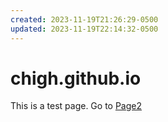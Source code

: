 ```yaml
---
created: 2023-11-19T21:26:29-0500
updated: 2023-11-19T22:14:32-0500
---
```

# chigh.github.io

This is a test page.
Go to [Page2](Page2.md)
